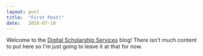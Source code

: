 ```yaml
---
layout: post
title:  "First Post!"
date:   2016-07-18
---
```


Welcome to the [Digital Scholarship Services](http://www.library.pitt.edu/digital-scholarship-services) blog! There isn't much content to put here so I'm just going to leave it at that for now.
